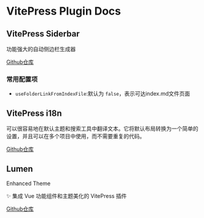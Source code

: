 # VitePress Plugin Docs

## VitePress Siderbar

功能强大的自动侧边栏生成器

[Github仓库](https://github.com/jooy2/vitepress-sidebar)

### 常用配置项

- `useFolderLinkFromIndexFile`:默认为 `false`，表示可达index.md文件页面

## VitePress i18n

可以很容易地在默认主题和搜索工具中翻译文本。它将默认布局转换为一个简单的设置，并且可以在多个项目中使用，而不需要重复的代码。

[Github仓库](https://github.com/jooy2/vitepress-i18n)

## Lumen
Enhanced Theme

✨ 集成 Vue 功能组件和主题美化的 VitePress 插件

[Github仓库](https://github.com/Theo-Messi/Theo-Docs)